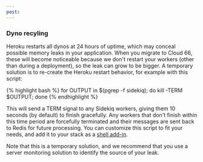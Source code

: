 ```yaml
---
post: 
---
```


### Dyno recyling

Heroku restarts all dynos at 24 hours of uptime, which may conceal possible memory leaks in your application. When you migrate to Cloud 66, these will become noticeable because we don't restart your workers (other than during a deployment), so the leak can grow to be bigger. A temporary solution is to re-create the Heroku restart behavior, for example with this script:

{% highlight bash %}
for OUTPUT in $(pgrep -f sidekiq); do kill -TERM $OUTPUT; done
{% endhighlight %}

This will send a TERM signal to any Sidekiq workers, giving them 10 seconds (by default) to finish gracefully. Any workers that don't finish within this time period are forcefully terminated and their messages are sent back to Redis for future processing. You can customize this script to fit your needs, and add it to your stack as a [shell add-in](http://help.cloud66.com/stack-add-ins/shell).

Note that this is a temporary solution, and we recommend that you use a server monitoring solution to identify the source of your leak.

